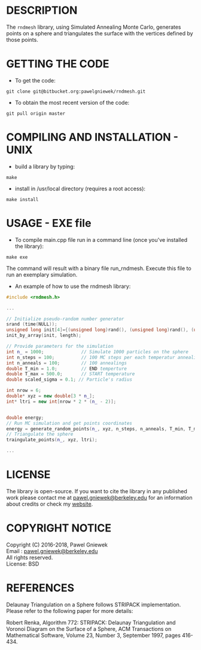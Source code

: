DESCRIPTION
==================================================
The ```rndmesh``` library, using Simulated Annealing Monte Carlo, generates points on a sphere and
triangulates the surface with the vertices defined by those points.


GETTING THE CODE
==================================================
* To get the code:
```
git clone git@bitbucket.org:pawelgniewek/rndmesh.git
```

* To obtain the most recent version of the code:
```
git pull origin master
```

COMPILING AND INSTALLATION - UNIX
==================================================

* build a library by typing:
```
make
```

* install in /usr/local directory (requires a root access):
```
make install
```

USAGE - EXE file
==================================================

* To compile main.cpp file run in a command line (once you've installed the library):
```
make exe
```

The command will result with a binary file run_rndmesh. Execute this file to run an exemplary simulation.

* An example of how to use the rndmesh library: 
```C++
#include <rndmesh.h>

...

// Initialize pseudo-random number generator
srand (time(NULL));
unsigned long init[4]={(unsigned long)rand(), (unsigned long)rand(), (unsigned long)rand(), (unsigned long)rand()}, length=4;
init_by_array(init, length);

// Provide parameters for the simulation
int n_ = 1000;              // Simulate 1000 particles on the sphere
int n_steps = 100;          // 100 MC steps per each temperatur annealing
int n_anneals = 100;        // 100 annealings 
double T_min = 1.0;         // END temperture
double T_max = 500.0;       // START temperature
double scaled_sigma = 0.1; // Particle's radius 

int nrow = 6;
double* xyz = new double[3 * n_];
int* ltri = new int[nrow * 2 * (n_ - 2)];


double energy;
// Run MC simulation and get points coordinates
energy = generate_random_points(n_, xyz, n_steps, n_anneals, T_min, T_max, scaled_sigma);
// Triangulate the sphere
traingulate_points(n_, xyz, ltri);

...

```

LICENSE
=====
The library is open-source. If you want to cite the library in any published work please contact me at
pawel.gniewek@berkeley.edu for an information about credits or check my [website](http://meetpg.pl/notes.html).

COPYRIGHT NOTICE
================
Copyright (C) 2016-2018,  Pawel Gniewek  
Email  : pawel.gniewek@berkeley.edu  
All rights reserved.  
License: BSD  


REFERENCES
===============
Delaunay Triangulation on a Sphere follows STRIPACK implementation. 
Please refer to the following paper for more details:
    
Robert Renka,
Algorithm 772: STRIPACK: Delaunay Triangulation and Voronoi Diagram on the Surface of a Sphere,
ACM Transactions on Mathematical Software,
Volume 23, Number 3, September 1997, pages 416-434.
